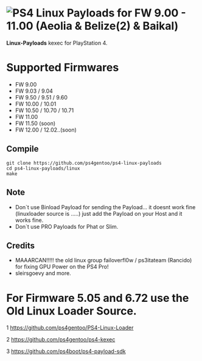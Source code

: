 # ![PS4](https://img.shields.io/badge/-PS4-003791?style=flat&logo=PlayStation) Linux Payloads for FW 9.00 - 11.00 (Aeolia & Belize(2) & Baikal)

**Linux-Payloads** kexec for PlayStation 4.

# Supported Firmwares

*   FW 9.00
*   FW 9.03 / 9.04
*   FW 9.50 / 9.51 / 9.60
*   FW 10.00 / 10.01 
*   FW 10.50 / 10.70 / 10.71
*   FW 11.00 
*   FW 11.50 (soon)
*   FW 12.00 / 12.02..(soon)


## Compile
    git clone https://github.com/ps4gentoo/ps4-linux-payloads
    cd ps4-linux-payloads/linux
    make
    
## Note
* Don`t use Binload Payload for sending the Payload... it doesnt work fine (linuxloader source is .....) just add the Payload on  your Host and it works fine. 
* Don`t use PRO Payloads for Phat or Slim. 

## Credits

* MAAARCAN!!!!! the old linux group failoverfl0w / ps3itateam (Rancido) for fixing GPU Power on the PS4 Pro!
* sleirsgoevy and more. 



# For Firmware 5.05 and 6.72 use the Old Linux Loader Source.


1 https://github.com/ps4gentoo/PS4-Linux-Loader

2 https://github.com/ps4gentoo/ps4-kexec

3 https://github.com/ps4boot/ps4-payload-sdk
